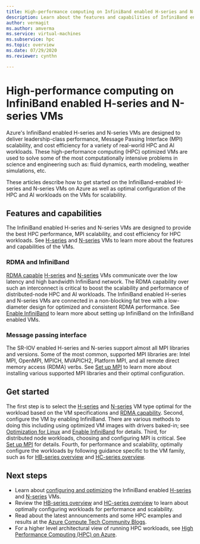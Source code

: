 ```yaml
---
title: High-performance computing on InfiniBand enabled H-series and N-series VMs - Azure Virtual Machines
description: Learn about the features and capabilities of InfiniBand enabled H-series and N-series VMs optimized for HPC.
author: vermagit
ms.author: amverma
ms.service: virtual-machines
ms.subservice: hpc
ms.topic: overview
ms.date: 07/29/2020
ms.reviewer: cynthn

---
```


# High-performance computing on InfiniBand enabled H-series and N-series VMs

Azure's InfiniBand enabled H-series and N-series VMs are designed to deliver leadership-class performance, Message Passing Interface (MPI) scalability, and cost efficiency for a variety of real-world HPC and AI workloads. These high-performance computing (HPC) optimized VMs are used to solve some of the most computationally intensive problems in science and engineering such as: fluid dynamics, earth modeling, weather simulations, etc.

These articles describe how to get started on the InfiniBand-enabled H-series and N-series VMs on Azure as well as optimal configuration of the HPC and AI workloads on the VMs for scalability.

## Features and capabilities

The InfiniBand enabled H-series and N-series VMs are designed to provide the best HPC performance, MPI scalability, and cost efficiency for HPC workloads. See [H-series](../../sizes-hpc.md) and [N-series](../../sizes-gpu.md) VMs to learn more about the features and capabilities of the VMs.

### RDMA and InfiniBand

[RDMA capable](../../sizes-hpc.md#rdma-capable-instances) [H-series](../../sizes-hpc.md) and [N-series](../../sizes-gpu.md) VMs communicate over the low latency and high bandwidth InfiniBand network. The RDMA capability over such an interconnect is critical to boost the scalability and performance of distributed-node HPC and AI workloads. The InfiniBand enabled H-series and N-series VMs are connected in a non-blocking fat tree with a low-diameter design for optimized and consistent RDMA performance.
See [Enable InfiniBand](enable-infiniband.md) to learn more about setting up InfiniBand on the InfiniBand enabled VMs.

### Message passing interface

The SR-IOV enabled H-series and N-series support almost all MPI libraries and versions. Some of the most common, supported MPI libraries are: Intel MPI, OpenMPI, MPICH, MVAPICH2, Platform MPI, and all remote direct memory access (RDMA) verbs.
See [Set up MPI](setup-mpi.md) to learn more about installing various supported MPI libraries and their optimal configuration.

## Get started

The first step is to select the [H-series](../../sizes-hpc.md) and [N-series](../../sizes-gpu.md) VM type optimal for the workload based on the VM specifications and [RDMA capability](../../sizes-hpc.md#rdma-capable-instances).
Second, configure the VM by enabling InfiniBand. There are various methods to doing this including using optimized VM images with drivers baked-in; see [Optimization for Linux](configure.md) and [Enable InfiniBand](enable-infiniband.md) for details.
Third, for distributed node workloads, choosing and configuring MPI is critical. See [Set up MPI](setup-mpi.md) for details.
Fourth, for performance and scalability, optimally configure the workloads by following guidance specific to the VM family, such as for [HB-series overview](hb-series-overview.md) and [HC-series overview](hc-series-overview.md).

## Next steps

- Learn about [configuring and optimizing](configure.md) the InfiniBand enabled [H-series](../../sizes-hpc.md) and [N-series](../../sizes-gpu.md) VMs.
- Review the [HB-series overview](hb-series-overview.md) and [HC-series overview](hc-series-overview.md) to learn about optimally configuring workloads for performance and scalability.
- Read about the latest announcements and some HPC examples and results at the [Azure Compute Tech Community Blogs](https://techcommunity.microsoft.com/t5/azure-compute/bg-p/AzureCompute).
- For a higher level architectural view of running HPC workloads, see [High Performance Computing (HPC) on Azure](/azure/architecture/topics/high-performance-computing/).

